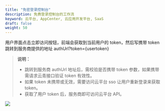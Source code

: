 ```yaml
---
title: "免密登录控制台"
description: 免费登录控制台的工作流
keyword: 云平台, AppCenter, 云应用开发平台, SaaS
draft: false
weight: 50
---
```


用户界面点击立即访问按钮，前端会获取到当前用户的 token，然后写携带 token 跳转到服务商提供的地址 authUrl?token={usertoken}

> **说明：**
>
> - 跳转到服务商 authUrl 地址后，需校验是否携带 token 参数，如果携带需请求云青接口验证 token 有效性。
> - 如果 token 未携带或无效，需要访问云平台 sso 让用户重新登录来获取 token。
> - 获取了用户 token 后，服务商即可访问云平台 API。

![](/appcenter/dev-platform/_images/um_sec_login.png)

